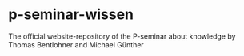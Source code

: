 # p-seminar-wissen
The official website-repository of the P-seminar about knowledge by Thomas Bentlohner and Michael Günther
